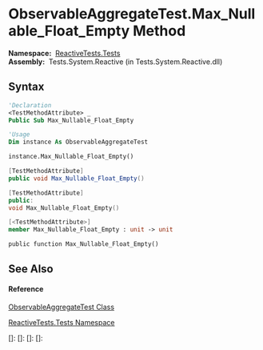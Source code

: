 # ObservableAggregateTest.Max\_Nullable\_Float\_Empty Method

**Namespace:**  [ReactiveTests.Tests](ReactiveTests.Tests\ReactiveTests.Tests.md)  
**Assembly:**  Tests.System.Reactive (in Tests.System.Reactive.dll)

## Syntax

```vb
'Declaration
<TestMethodAttribute> _
Public Sub Max_Nullable_Float_Empty
```

```vb
'Usage
Dim instance As ObservableAggregateTest

instance.Max_Nullable_Float_Empty()
```

```csharp
[TestMethodAttribute]
public void Max_Nullable_Float_Empty()
```

```c++
[TestMethodAttribute]
public:
void Max_Nullable_Float_Empty()
```

```fsharp
[<TestMethodAttribute>]
member Max_Nullable_Float_Empty : unit -> unit 
```

```jscript
public function Max_Nullable_Float_Empty()
```

## See Also

#### Reference

[ObservableAggregateTest Class](ObservableAggregateTest\ObservableAggregateTest.md)

[ReactiveTests.Tests Namespace](ReactiveTests.Tests\ReactiveTests.Tests.md)

[]: 
[]: 
[]: 
[]: 